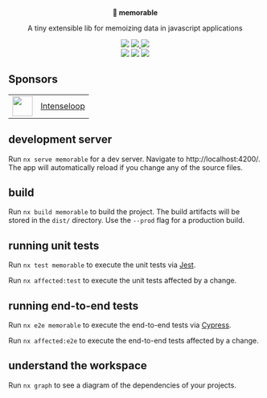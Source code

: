 <br />
<br />
<p align="center"><strong>🧠 memorable</strong></p>
<p align="center">
  A tiny extensible lib for memoizing data in javascript applications
</p>

<p align="center">
  <img src="https://github.com/stewones/memorable/workflows/ci/badge.svg" />
  <a href="https://codecov.io/gh/stewones/memorable" > 
    <img src="https://codecov.io/gh/stewones/memorable/branch/master/graph/badge.svg?token=B2SK9D1Y1Z"/> 
  </a>
  <a href="https://www.npmjs.com/package/memorable">
    <img src="https://img.shields.io/npm/l/memorable?style=flat" />
  </a>
<br>
  <a href="https://www.npmjs.com/package/memorable"><img src="https://img.shields.io/npm/dw/memorable?style=flat" /></a>
  <a href="https://www.npmjs.com/package/memorable"><img src="https://img.shields.io/npm/v/memorable?style=flat" /></a>
  <!-- ALL-CONTRIBUTORS-BADGE:START - Do not remove or modify this section -->
<a href="#contributors"><img src="https://img.shields.io/badge/all%20contributors-1-orange?style=flat" /></a>
<!-- ALL-CONTRIBUTORS-BADGE:END -->

</p>

## Sponsors

<table>
  <tr>
    <td align="center">
      <a href="https://intenseloop.com">
      <img src="https://static.intenseloop.com/assets/icon-512.png" width="40" />
      </a>
    </td>
    <td>
      <a href="https://intenseloop.com">
      Intenseloop
      </a>
    </td>
  </tr>
</table>

## development server

Run `nx serve memorable` for a dev server. Navigate to http://localhost:4200/. The app will automatically reload if you change any of the source files.

## build

Run `nx build memorable` to build the project. The build artifacts will be stored in the `dist/` directory. Use the `--prod` flag for a production build.

## running unit tests

Run `nx test memorable` to execute the unit tests via [Jest](https://jestjs.io).

Run `nx affected:test` to execute the unit tests affected by a change.

## running end-to-end tests

Run `nx e2e memorable` to execute the end-to-end tests via [Cypress](https://www.cypress.io).

Run `nx affected:e2e` to execute the end-to-end tests affected by a change.

## understand the workspace

Run `nx graph` to see a diagram of the dependencies of your projects.
